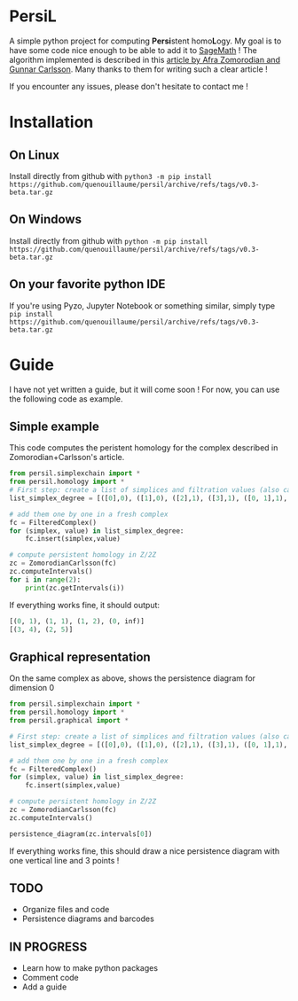 # PersiL
A simple python project for computing **Persi**stent homo**L**ogy. My goal is to have some code nice enough to be able to add it to [SageMath](https://www.sagemath.org "Tiens tiens quelle surprise :)") !
The algorithm implemented is described in this [article by Afra Zomorodian and Gunnar Carlsson](https://geometry.stanford.edu/papers/zc-cph-05/zc-cph-05.pdf). Many thanks to them for writing such a clear article !

If you encounter any issues, please don't hesitate to contact me !

# Installation
## On Linux
Install directly from github with `python3 -m pip install https://github.com/quenouillaume/persil/archive/refs/tags/v0.3-beta.tar.gz`


## On Windows

Install directly from github with `python -m pip install https://github.com/quenouillaume/persil/archive/refs/tags/v0.3-beta.tar.gz`

## On your favorite python IDE
If you're using Pyzo, Jupyter Notebook or something similar, simply type `pip install https://github.com/quenouillaume/persil/archive/refs/tags/v0.3-beta.tar.gz` 


# Guide

I have not yet written a guide, but it will come soon ! For now, you can use the following code as example. 
## Simple example
This code computes the peristent homology for the complex described in Zomorodian+Carlsson's article.

```python
from persil.simplexchain import *
from persil.homology import *
# First step: create a list of simplices and filtration values (also called degrees)
list_simplex_degree = [([0],0), ([1],0), ([2],1), ([3],1), ([0, 1],1), ([1, 2],1), ([0, 3],2), ([2, 3],2), ([0, 2],3), ([0, 1, 2],4), ([0, 2, 3],5)]

# add them one by one in a fresh complex
fc = FilteredComplex()
for (simplex, value) in list_simplex_degree:
    fc.insert(simplex,value)

# compute persistent homology in Z/2Z
zc = ZomorodianCarlsson(fc)
zc.computeIntervals()
for i in range(2):
    print(zc.getIntervals(i))
```
If everything works fine, it should output:

```python
[(0, 1), (1, 1), (1, 2), (0, inf)]
[(3, 4), (2, 5)]
```
## Graphical representation
On the same complex as above, shows the persistence diagram for dimension 0

```python
from persil.simplexchain import *
from persil.homology import *
from persil.graphical import *

# First step: create a list of simplices and filtration values (also called degrees)
list_simplex_degree = [([0],0), ([1],0), ([2],1), ([3],1), ([0, 1],1), ([1, 2],1), ([0, 3],2), ([2, 3],2), ([0, 2],3), ([0, 1, 2],4), ([0, 2, 3],5)]

# add them one by one in a fresh complex
fc = FilteredComplex()
for (simplex, value) in list_simplex_degree:
    fc.insert(simplex,value)

# compute persistent homology in Z/2Z
zc = ZomorodianCarlsson(fc)
zc.computeIntervals()

persistence_diagram(zc.intervals[0])
```
If everything works fine, this should draw a nice persistence diagram with one vertical line and 3 points !




## TODO
* Organize files and code
* Persistence diagrams and barcodes

## IN PROGRESS
* Learn how to make python packages
* Comment code
* Add a guide
